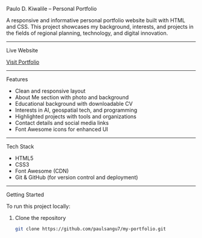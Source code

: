  Paulo D. Kiwalile – Personal Portfolio

A responsive and informative personal portfolio website built with HTML and CSS. This project showcases my background, interests, and projects in the fields of regional planning, technology, and digital innovation.

---
 Live Website

[Visit Portfolio](https://paulsangu7.github.io/my-portfolio/)

---

 Features

- Clean and responsive layout
- About Me section with photo and background
- Educational background with downloadable CV
- Interests in AI, geospatial tech, and programming
- Highlighted projects with tools and organizations
- Contact details and social media links
- Font Awesome icons for enhanced UI

---
 Tech Stack

- HTML5
- CSS3
- Font Awesome (CDN)
- Git & GitHub (for version control and deployment)

---
 Getting Started

To run this project locally:

1. Clone the repository  
   ```bash
   git clone https://github.com/paulsangu7/my-portfolio.git
